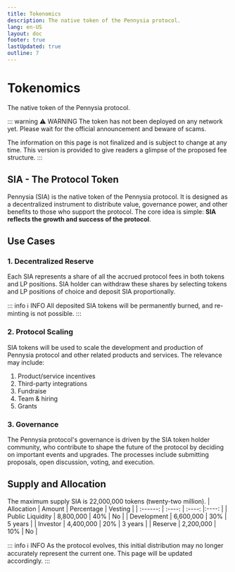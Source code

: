```yaml
---
title: Tokenomics
description: The native token of the Pennysia protocol.
lang: en-US
layout: doc
footer: true
lastUpdated: true
outline: 7
---
```


# Tokenomics
The native token of the Pennysia protocol.

::: warning :warning: WARNING
The token has not been deployed on any network yet. Please wait for the official announcement and beware of scams.

The information on this page is not finalized and is subject to change at any time. This version is provided to give readers a glimpse of the proposed fee structure.
:::

## SIA - The Protocol Token
Pennysia (SIA) is the native token of the Pennysia protocol. It is designed as a decentralized instrument to distribute value, governance power, and other benefits to those who support the protocol. The core idea is simple: **SIA reflects the growth and success of the protocol**.

## Use Cases
### 1. Decentralized Reserve
Each SIA represents a share of all the accrued protocol fees in both tokens and LP positions. SIA holder can withdraw these shares by selecting tokens and LP positions of choice and deposit SIA proportionally. 

::: info :information_source:  INFO
All deposited SIA tokens will be permanently burned, and re-minting is not possible.
:::

### 2. Protocol Scaling
SIA tokens will be used to scale the development and production of Pennysia protocol and other related products and services. The relevance may include:
1. Product/service incentives
2. Third-party integrations
3. Fundraise
4. Team & hiring
5. Grants

### 3. Governance
The Pennysia protocol's governance is driven by the SIA token holder community, who contribute to shape the future of the protocol by deciding on important events and upgrades. The processes include submitting proposals, open discussion, voting, and execution. 

## Supply and Allocation
The maximum supply SIA is 22,000,000 tokens (twenty-two million).
| Allocation | Amount | Percentage | Vesting | 
| :------: | :----: | :----: |:----: |
| Public Liquidity | 8,800,000 | 40% | No |
| Development | 6,600,000 | 30% | 5 years |
| Investor | 4,400,000 | 20% | 3 years |
| Reserve | 2,200,000 | 10% | No |

::: info :information_source:  INFO
As the protocol evolves, this initial distribution may no longer accurately represent the current one. This page will be updated accordingly.
:::



